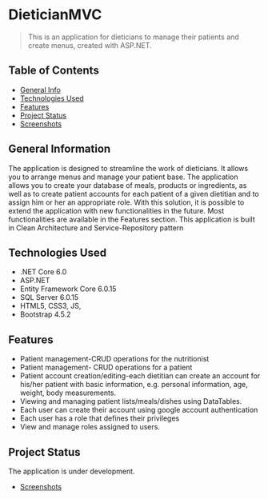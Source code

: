 # DieticianMVC
> This is an application for dieticians to manage their patients and create menus, created with ASP.NET.

## Table of Contents
* [General Info](#general-information)
* [Technologies Used](#technologies-used)
* [Features](#features)
* [Project Status](#project-status)
* [Screenshots](#screenshots)

## General Information
The application is designed to streamline the work of dieticians. It allows you to arrange menus and manage your patient base. The application allows you to create your database of meals, products or ingredients, as well as to create patient accounts for each patient of a given dietitian and to assign him or her an appropriate role. With this solution, it is possible to extend the application with new functionalities in the future. Most functionalities are available in the Features section. This application is built in Clean Architecture and Service-Repository pattern

## Technologies Used
* .NET Core 6.0
* ASP.NET
* Entity Framework Core 6.0.15
* SQL Server 6.0.15
* HTML5, CSS3, JS,
* Bootstrap 4.5.2

## Features
* Patient management-CRUD operations for the nutritionist
* Patient management- CRUD operations for a patient
* Patient account creation/editing-each dietitian can create an account for his/her patient with basic information, e.g. personal information, age, weight, body measurements.
* Viewing and managing patient lists/meals/dishes using DataTables.
* Each user can create their account using google account authentication
* Each user has a role that defines their privileges
* View and manage roles assigned to users.

## Project Status
The application is under development.

* [Screenshots](#screenshots)






